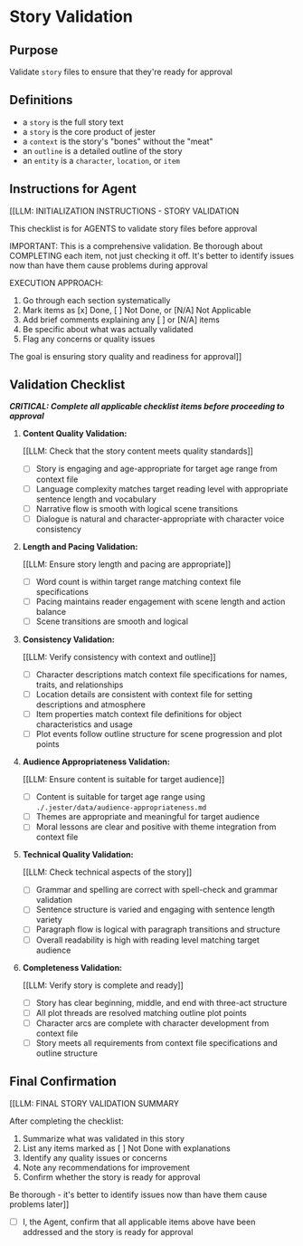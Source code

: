 # Story Validation

## Purpose

Validate `story` files to ensure that they're ready for approval

## Definitions

- a `story` is the full story text
- a `story` is the core product of jester
- a `context` is the story's "bones" without the "meat"
- an `outline` is a detailed outline of the story
- an `entity` is a `character`, `location`, or `item`

## Instructions for Agent

[[LLM: INITIALIZATION INSTRUCTIONS - STORY VALIDATION

This checklist is for AGENTS to validate story files before approval

IMPORTANT: This is a comprehensive validation. Be thorough about COMPLETING each item, not just checking it off. It's better to identify issues now than have them cause problems during approval

EXECUTION APPROACH:

1. Go through each section systematically
2. Mark items as [x] Done, [ ] Not Done, or [N/A] Not Applicable
3. Add brief comments explaining any [ ] or [N/A] items
4. Be specific about what was actually validated
5. Flag any concerns or quality issues

The goal is ensuring story quality and readiness for approval]]

## Validation Checklist

***CRITICAL: Complete all applicable checklist items before proceeding to approval***

1. **Content Quality Validation:**

   [[LLM: Check that the story content meets quality standards]]
   - [ ] Story is engaging and age-appropriate for target age range from context file
   - [ ] Language complexity matches target reading level with appropriate sentence length and vocabulary
   - [ ] Narrative flow is smooth with logical scene transitions
   - [ ] Dialogue is natural and character-appropriate with character voice consistency

2. **Length and Pacing Validation:**

   [[LLM: Ensure story length and pacing are appropriate]]
   - [ ] Word count is within target range matching context file specifications
   - [ ] Pacing maintains reader engagement with scene length and action balance
   - [ ] Scene transitions are smooth and logical

3. **Consistency Validation:**

   [[LLM: Verify consistency with context and outline]]
   - [ ] Character descriptions match context file specifications for names, traits, and relationships
   - [ ] Location details are consistent with context file for setting descriptions and atmosphere
   - [ ] Item properties match context file definitions for object characteristics and usage
   - [ ] Plot events follow outline structure for scene progression and plot points

4. **Audience Appropriateness Validation:**

   [[LLM: Ensure content is suitable for target audience]]
   - [ ] Content is suitable for target age range using `./.jester/data/audience-appropriateness.md`
   - [ ] Themes are appropriate and meaningful for target audience
   - [ ] Moral lessons are clear and positive with theme integration from context file

5. **Technical Quality Validation:**

   [[LLM: Check technical aspects of the story]]
   - [ ] Grammar and spelling are correct with spell-check and grammar validation
   - [ ] Sentence structure is varied and engaging with sentence length variety
   - [ ] Paragraph flow is logical with paragraph transitions and structure
   - [ ] Overall readability is high with reading level matching target audience

6. **Completeness Validation:**

   [[LLM: Verify story is complete and ready]]
   - [ ] Story has clear beginning, middle, and end with three-act structure
   - [ ] All plot threads are resolved matching outline plot points
   - [ ] Character arcs are complete with character development from context file
   - [ ] Story meets all requirements from context file specifications and outline structure

## Final Confirmation

[[LLM: FINAL STORY VALIDATION SUMMARY

After completing the checklist:

1. Summarize what was validated in this story
2. List any items marked as [ ] Not Done with explanations
3. Identify any quality issues or concerns
4. Note any recommendations for improvement
5. Confirm whether the story is ready for approval

Be thorough - it's better to identify issues now than have them cause problems later]]

- [ ] I, the Agent, confirm that all applicable items above have been addressed and the story is ready for approval

